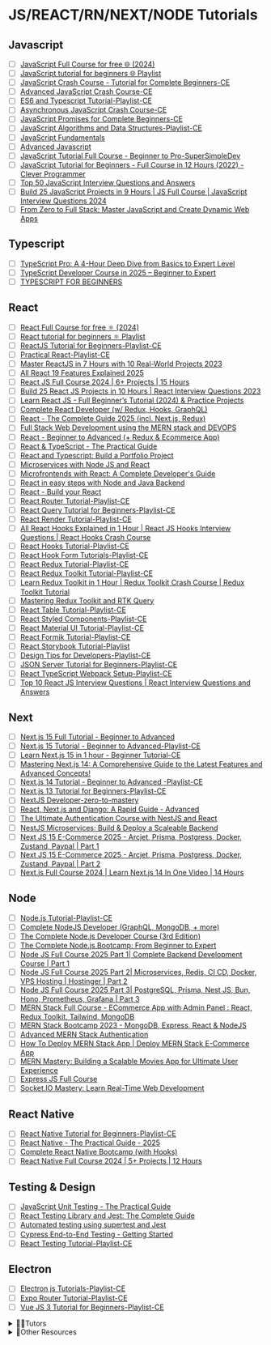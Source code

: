 # JS/REACT/RN/NEXT/NODE Tutorials

## Javascript

- [ ] [JavaScript Full Course for free 🌐 (2024)](https://www.youtube.com/watch?v=lfmg-EJ8gm4)
- [ ] [JavaScript tutorial for beginners 🌐 Playlist](https://www.youtube.com/playlist?list=PLZPZq0r_RZOO1zkgO4bIdfuLpizCeHYKv)
- [ ] [JavaScript Crash Course - Tutorial for Complete Beginners-CE](https://www.youtube.com/watch?v=XIOLqoPHCJ4)
- [ ] [Advanced JavaScript Crash Course-CE](https://www.youtube.com/watch?v=R9I85RhI7Cg)
- [ ] [ES6 and Typescript Tutorial-Playlist-CE](https://www.youtube.com/playlist?list=PLC3y8-rFHvwhI0V5mE9Vu6Nm-nap8EcjV)
- [ ] [Asynchronous JavaScript Crash Course-CE](https://www.youtube.com/watch?v=exBgWAIeIeg)
- [ ] [JavaScript Promises for Complete Beginners-CE](https://www.youtube.com/watch?v=YiYtwbnPfkY)
- [ ] [JavaScript Algorithms and Data Structures-Playlist-CE](https://www.youtube.com/playlist?list=PLC3y8-rFHvwjPxNAKvZpdnsr41E0fCMMP)
- [ ] [JavaScript Fundamentals](https://www.udemy.com/course/javascriptfundamentals/)
- [ ] [Advanced Javascript](https://www.udemy.com/course/advanced-javascript-concepts/)
- [ ] [JavaScript Tutorial Full Course - Beginner to Pro-SuperSimpleDev](https://www.youtube.com/watch?v=EerdGm-ehJQ)
- [ ] [JavaScript Tutorial for Beginners - Full Course in 12 Hours (2022) - Clever Programmer](https://www.youtube.com/watch?v=lI1ae4REbFM)
- [ ] [Top 50 JavaScript Interview Questions and Answers](https://www.youtube.com/watch?v=Mv3m7YaZ4lA)
- [ ] [Build 25 JavaScript Projects in 9 Hours | JS Full Course | JavaScript Interview Questions 2024](https://www.youtube.com/watch?v=YoVdhJgw8Wc)
- [ ] [From Zero to Full Stack: Master JavaScript and Create Dynamic Web Apps](https://www.youtube.com/watch?v=H3XIJYEPdus)

## Typescript

- [ ] [TypeScript Pro: A 4-Hour Deep Dive from Basics to Expert Level](https://www.youtube.com/watch?v=zeCDuo74uzA)
- [ ] [TypeScript Developer Course in 2025 – Beginner to Expert](https://www.udemy.com/course/typescript-developer-course-beginner-to-expert/)
- [ ] [TYPESCRIPT FOR BEGINNERS](https://www.udemy.com/course/typescript-for-beginners/)

## React

- [ ] [React Full Course for free ⚛️ (2024)](https://www.youtube.com/watch?v=CgkZ7MvWUAA)
- [ ] [React tutorial for beginners ⚛️ Playlist](https://www.youtube.com/playlist?list=PLZPZq0r_RZOMQArzyI32mVndGBZ3D99XQ)
- [ ] [ReactJS Tutorial for Beginners-Playlist-CE](https://www.youtube.com/playlist?list=PLC3y8-rFHvwgg3vaYJgHGnModB54rxOk3)
- [ ] [Practical React-Playlist-CE](https://www.youtube.com/playlist?list=PLC3y8-rFHvwhAh1ypBvcZLDO6I7QTY5CM)
- [ ] [Master ReactJS in 7 Hours with 10 Real-World Projects 2023](https://www.youtube.com/watch?v=XrwsMN2IWnE)
- [ ] [All React 19 Features Explained 2025](https://www.youtube.com/watch?v=d01RPL_hveo)
- [ ] [React JS Full Course 2024 | 6+ Projects | 15 Hours](https://www.youtube.com/watch?v=dz458ZkBMak&t=52416s)
- [ ] [Build 25 React JS Projects in 10 Hours | React Interview Questions 2023](https://www.youtube.com/watch?v=l3A9OcUd_Us)
- [ ] [Learn React JS - Full Beginner’s Tutorial (2024) & Practice Projects](https://www.youtube.com/watch?v=x4rFhThSX04&t=1s)
- [ ] [Complete React Developer (w/ Redux, Hooks, GraphQL)](https://www.udemy.com/course/complete-react-developer-zero-to-mastery/)
- [ ] [React - The Complete Guide 2025 (incl. Next.js, Redux)](https://www.udemy.com/course/react-the-complete-guide-incl-redux/)
- [ ] [Full Stack Web Development using the MERN stack and DEVOPS](https://www.udemy.com/course/full-stack-web-development-using-the-mern-stack-and-devops/)
- [ ] [React - Beginner to Advanced (+ Redux & Ecommerce App)](https://www.udemy.com/course/react-beginner-to-advanced-with-redux-ecommerce-app/)
- [ ] [React & TypeScript - The Practical Guide](https://www.udemy.com/course/react-typescript-the-practical-guide/)
- [ ] [React and Typescript: Build a Portfolio Project](https://www.udemy.com/course/react-and-typescript-build-a-portfolio-project/)
- [ ] [Microservices with Node JS and React](https://www.udemy.com/course/microservices-with-node-js-and-react/)
- [ ] [Microfrontends with React: A Complete Developer's Guide](https://www.udemy.com/course/microfrontend-course/)
- [ ] [React in easy steps with Node and Java Backend](https://www.udemy.com/course/reactjs-in-easy-steps/)
- [ ] [React - Build your React](https://www.udemy.com/course/creative-tim/)
- [ ] [React Router Tutorial-Playlist-CE](https://www.youtube.com/playlist?list=PLC3y8-rFHvwjkxt8TOteFdT_YmzwpBlrG)
- [ ] [React Query Tutorial for Beginners-Playlist-CE](https://www.youtube.com/playlist?list=PLC3y8-rFHvwjTELCrPrcZlo6blLBUspd2)
- [ ] [React Render Tutorial-Playlist-CE](https://www.youtube.com/playlist?list=PLC3y8-rFHvwg7czgqpQIBEAHn8D6l530t)
- [ ] [All React Hooks Explained in 1 Hour | React JS Hooks Interview Questions | React Hooks Crash Course](https://www.youtube.com/watch?v=2YsQgB0IUPY)
- [ ] [React Hooks Tutorial-Playlist-CE](https://www.youtube.com/playlist?list=PLC3y8-rFHvwisvxhZ135pogtX7_Oe3Q3A)
- [ ] [React Hook Form Tutorials-Playlist-CE](https://www.youtube.com/playlist?list=PLC3y8-rFHvwjmgBr1327BA5bVXoQH-w5s)
- [ ] [React Redux Tutorial-Playlist-CE](https://www.youtube.com/playlist?list=PLC3y8-rFHvwheJHvseC3I0HuYI2f46oAK)
- [ ] [React Redux Toolkit Tutorial-Playlist-CE](https://www.youtube.com/playlist?list=PLC3y8-rFHvwiaOAuTtVXittwybYIorRB3)
- [ ] [Learn Redux Toolkit in 1 Hour | Redux Toolkit Crash Course | Redux Toolkit Tutorial](https://www.youtube.com/watch?v=A8blgpj78kM)
- [ ] [Mastering Redux Toolkit and RTK Query](https://www.youtube.com/watch?v=CI8VeG0GI-M)
- [ ] [React Table Tutorial-Playlist-CE](https://www.youtube.com/playlist?list=PLC3y8-rFHvwgWTSrDiwmUsl4ZvipOw9Cz)
- [ ] [React Styled Components-Playlist-CE](https://www.youtube.com/playlist?list=PLC3y8-rFHvwgu-G08-7ovbN9EyhF_cltM)
- [ ] [React Material UI Tutorial-Playlist-CE](https://www.youtube.com/playlist?list=PLC3y8-rFHvwh-K9mDlrrcDywl7CeVL2rO)
- [ ] [React Formik Tutorial-Playlist-CE](https://www.youtube.com/playlist?list=PLC3y8-rFHvwiPmFbtzEWjESkqBVDbdgGu)
- [ ] [React Storybook Tutorial-Playlist](https://www.youtube.com/playlist?list=PLC3y8-rFHvwhC-j3x3t9la8-GQJGViDQk)
- [ ] [Design Tips for Developers-Playlist-CE](https://www.youtube.com/playlist?list=PLC3y8-rFHvwiNfZK3QmKLnrPcSAX32INO)
- [ ] [JSON Server Tutorial for Beginners-Playlist-CE](https://www.youtube.com/playlist?list=PLC3y8-rFHvwhc9YZIdqNL5sWeTCGxF4ya)
- [ ] [React TypeScript Webpack Setup-Playlist-CE](https://www.youtube.com/playlist?list=PLC3y8-rFHvwiWPS2RO3BKotLRfgg_8WEo)
- [ ] [Top 10 React JS Interview Questions | React Interview Questions and Answers](https://www.youtube.com/watch?v=YLXQMtb3Lns)

## Next

- [ ] [Next.js 15 Full Tutorial - Beginner to Advanced](https://www.youtube.com/watch?v=k7o9R6eaSes)
- [ ] [Next.js 15 Tutorial - Beginner to Advanced-Playlist-CE](https://www.youtube.com/playlist?list=PLC3y8-rFHvwhIEc4I4YsRz5C7GOBnxSJY)
- [ ] [Learn Next.js 15 in 1 hour - Beginner Tutorial-CE](https://www.youtube.com/watch?v=_EgI9WH8q1A)
- [ ] [Mastering Next.js 14: A Comprehensive Guide to the Latest Features and Advanced Concepts!](https://www.youtube.com/watch?v=GowPe3iiqTs)
- [ ] [Next.js 14 Tutorial - Beginner to Advanced -Playlist-CE](https://www.youtube.com/playlist?list=PLC3y8-rFHvwjOKd6gdf4QtV1uYNiQnruI)
- [ ] [Next.js 13 Tutorial for Beginners-Playlist-CE](https://www.youtube.com/playlist?list=PLC3y8-rFHvwgC9mj0qv972IO5DmD-H0ZH)
- [ ] [NextJS Developer-zero-to-mastery](https://www.udemy.com/course/complete-nextjs-developer-zero-to-mastery/)
- [ ] [React, Next.js and Django: A Rapid Guide - Advanced](https://www.udemy.com/course/react-django-advanced/)
- [ ] [The Ultimate Authentication Course with NestJS and React](https://www.udemy.com/course/react-nest-authentication/)
- [ ] [NestJS Microservices: Build & Deploy a Scaleable Backend](https://www.udemy.com/course/nestjs-microservices-build-deploy-a-scaleable-backend/)
- [ ] [Next JS 15 E-Commerce 2025 - Arcjet, Prisma, Postgress, Docker, Zustand, Paypal | Part 1](https://www.youtube.com/watch?v=Q2MQQKYzmMU)
- [ ] [Next JS 15 E-Commerce 2025 - Arcjet, Prisma, Postgress, Docker, Zustand, Paypal | Part 2](https://www.youtube.com/watch?v=jtP0K1wsH6w)
- [ ] [Next.js Full Course 2024 | Learn Next.js 14 In One Video | 14 Hours](https://www.youtube.com/watch?v=mQnWCmVErnw)
      
## Node

- [ ] [Node.js Tutorial-Playlist-CE](https://www.youtube.com/playlist?list=PLC3y8-rFHvwh8shCMHFA5kWxD9PaPwxaY)
- [ ] [Complete NodeJS Developer (GraphQL, MongoDB, + more)](https://www.udemy.com/course/complete-nodejs-developer-zero-to-mastery)
- [ ] [The Complete Node.js Developer Course (3rd Edition)](https://www.udemy.com/course/the-complete-nodejs-developer-course-2/)
- [ ] [The Complete Node.js Bootcamp: From Beginner to Expert ](https://www.youtube.com/watch?v=EsUL2bfKKLc)
- [ ] [Node JS Full Course 2025 Part 1| Complete Backend Development Course | Part 1](https://www.youtube.com/watch?v=MIJt9H69QVc)
- [ ] [Node JS Full Course 2025 Part 2| Microservices, Redis, CI CD, Docker, VPS Hosting | Hostinger | Part 2](https://www.youtube.com/watch?v=_f7h6xQXiLA)
- [ ] [Node JS Full Course 2025 Part 3| PostgreSQL, Prisma, Nest JS, Bun, Hono, Prometheus, Grafana | Part 3](https://www.youtube.com/watch?v=pa9xqOnorx0)
- [ ] [MERN Stack Full Course - ECommerce App with Admin Panel : React, Redux Toolkit, Tailwind, MongoDB](https://www.youtube.com/watch?v=_4CPp670fK4)
- [ ] [MERN Stack Bootcamp 2023 - MongoDB, Express, React & NodeJS](https://www.udemy.com/course/mern-stack-course-mongodb-express-react-nodejs/)
- [ ] [Advanced MERN Stack Authentication](https://www.udemy.com/course/advanced-mern-stack-authentication/)
- [ ] [How To Deploy MERN Stack App | Deploy MERN Stack E-Commerce App](https://www.youtube.com/watch?v=39DloCh510E)
- [ ] [MERN Mastery: Building a Scalable Movies App for Ultimate User Experience](https://www.youtube.com/watch?v=Bd1EBSCu2os)
- [ ] [Express JS Full Course](https://www.youtube.com/watch?v=nH9E25nkk3I)
- [ ] [Socket.IO Mastery: Learn Real-Time Web Development](https://www.youtube.com/watch?v=EtG0tv2a9Uw)

## React Native

- [ ] [React Native Tutorial for Beginners-Playlist-CE](https://www.youtube.com/playlist?list=PLC3y8-rFHvwhiQJD1di4eRVN30WWCXkg1)
- [ ] [React Native - The Practical Guide - 2025](https://www.udemy.com/course/react-native-the-practical-guide/)
- [ ] [Complete React Native Bootcamp (with Hooks)](https://www.udemy.com/course/complete-react-native-mobile-development-zero-to-mastery-with-hooks/)
- [ ] [React Native Full Course 2024 | 5+ Projects | 12 Hours](https://www.youtube.com/watch?v=hKxnj1CS1o4)

## Testing & Design

- [ ] [JavaScript Unit Testing - The Practical Guide](https://www.udemy.com/course/javascript-unit-testing-the-practical-guide/)
- [ ] [React Testing Library and Jest: The Complete Guide](https://www.udemy.com/course/react-testing-library-and-jest/)
- [ ] [Automated testing using supertest and Jest](https://www.udemy.com/course/automated-testing-using-supertest-and-jest/)
- [ ] [Cypress End-to-End Testing - Getting Started](https://www.udemy.com/course/cypress-end-to-end-testing-getting-started/)
- [ ] [React Testing Tutorial-Playlist-CE](https://www.youtube.com/playlist?list=PLC3y8-rFHvwirqe1KHFCHJ0RqNuN61SJd)

## Electron

- [ ] [Electron js Tutorials-Playlist-CE](https://www.youtube.com/playlist?list=PLC3y8-rFHvwiCJD3WrAFUrIMkGVDE0uqW)
- [ ] [Expo Router Tutorial-Playlist-CE](https://www.youtube.com/playlist?list=PLC3y8-rFHvwgVmqbtQkPDxkvDf6w5_eGA)
- [ ] [Vue JS 3 Tutorial for Beginners-Playlist-CE](https://www.youtube.com/playlist?list=PLC3y8-rFHvwgeQIfSDtEGVvvSEPDkL_1f)

<details>
  <summary>🧑‍💻Tutors</summary>

- [ ] [Bro Code](https://www.youtube.com/@BroCodez)
- [ ] [Codevolution](https://www.youtube.com/@Codevolution/playlists)
- [ ] [Sangam Mukherjee](https://www.youtube.com/@sangammukherjee/videos)
- [ ] [HuXn WebDev](https://www.youtube.com/@huxnwebdev/videos)

</details>


<details>
  <summary>🚀Other Resources</summary>

- [ ] [My VSCode Setup 🔥🔥](https://www.youtube.com/watch?v=qBE1tdu5cTM)
- [ ] [Mastering Go: A Comprehensive Guide to Golang Programming](https://www.youtube.com/watch?v=N2GWXuj_IWg)
- [ ] [Master Vue.js Composition API: Build 10 Stunning Projects for Real-world Expertise!](https://www.youtube.com/watch?v=pgWZLS75Nmo)

</details>
